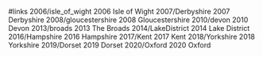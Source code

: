 #links
2006/isle_of_wight 2006 Isle of Wight
2007/Derbyshire 2007 Derbyshire
2008/gloucestershire 2008 Gloucestershire
2010/devon 2010 Devon
2013/broads 2013 The Broads
2014/LakeDistrict 2014 Lake District
2016/Hampshire 2016 Hampshire
2017/Kent 2017 Kent
2018/Yorkshire 2018 Yorkshire
2019/Dorset 2019 Dorset
2020/Oxford 2020 Oxford
